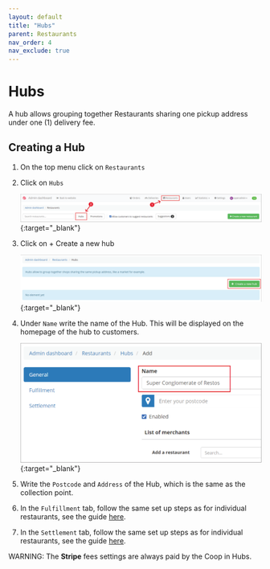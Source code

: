 ```yaml
---
layout: default
title: "Hubs"
parent: Restaurants
nav_order: 4
nav_exclude: true
---
```


# Hubs

<div class="alert alert-info" role="alert">
A hub allows grouping together Restaurants sharing one pickup address under one (1) delivery fee.
</div>

## Creating a Hub
1. On the top menu click on `Restaurants`

2. Click on `Hubs`

    [![](/assets/images/hubSelectRestos.png)](/assets/images/hubSelectRestos.png){:target="\_blank"}

3. Click on <span class="badge badge-success">+ Create a new hub</span>
   
    [![](/assets/images/hubCreateHubs.png)](/assets/images/hubCreateHubs.png){:target="\_blank"}

4. Under `Name` write the name of the Hub. This will be displayed on the homepage of the hub to customers.
  
    [![](/assets/images/hubNameHub.png)](/assets/images/hubNameHub.png){:target="\_blank"}

5. Write the `Postcode` and `Address` of the Hub, which is the same as the collection point.  

6. In the `Fulfillment` tab, follow the same set up steps as for individual restaurants, see the guide [here](/en/admin/restaurants/general-settings/#fulfillment-methods).

7. In the `Settlement` tab, follow the same set up steps as for individual restaurants, see the guide [here](/en/admin/restaurants/general-settings/#settlement).

  <span class="badge badge-warning">WARNING:</span><span> The <strong>Stripe</strong> fees settings are always paid by the Coop in Hubs.</span>